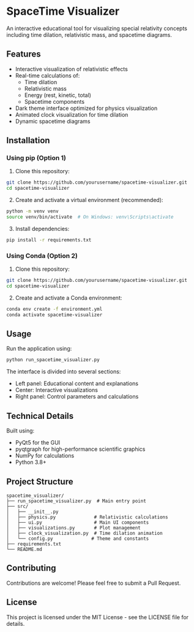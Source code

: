 # SpaceTime Visualizer

An interactive educational tool for visualizing special relativity concepts including time dilation, relativistic mass, and spacetime diagrams.

## Features

- Interactive visualization of relativistic effects
- Real-time calculations of:
  - Time dilation
  - Relativistic mass
  - Energy (rest, kinetic, total)
  - Spacetime components
- Dark theme interface optimized for physics visualization
- Animated clock visualization for time dilation
- Dynamic spacetime diagrams

## Installation

### Using pip (Option 1)

1. Clone this repository:
```bash
git clone https://github.com/yourusername/spacetime-visualizer.git
cd spacetime-visualizer
```

2. Create and activate a virtual environment (recommended):
```bash
python -m venv venv
source venv/bin/activate  # On Windows: venv\Scripts\activate
```

3. Install dependencies:
```bash
pip install -r requirements.txt
```

### Using Conda (Option 2)

1. Clone this repository:
```bash
git clone https://github.com/yourusername/spacetime-visualizer.git
cd spacetime-visualizer
```

2. Create and activate a Conda environment:
```bash
conda env create -f environment.yml
conda activate spacetime-visualizer
```

## Usage

Run the application using:
```bash
python run_spacetime_visualizer.py
```

The interface is divided into several sections:
- Left panel: Educational content and explanations
- Center: Interactive visualizations
- Right panel: Control parameters and calculations

## Technical Details

Built using:
- PyQt5 for the GUI
- pyqtgraph for high-performance scientific graphics
- NumPy for calculations
- Python 3.8+

## Project Structure

```
spacetime_visualizer/
├── run_spacetime_visualizer.py  # Main entry point
├── src/
│   ├── __init__.py
│   ├── physics.py              # Relativistic calculations
│   ├── ui.py                   # Main UI components
│   ├── visualizations.py       # Plot management
│   ├── clock_visualization.py  # Time dilation animation
│   └── config.py              # Theme and constants
├── requirements.txt
└── README.md
```

## Contributing

Contributions are welcome! Please feel free to submit a Pull Request.

## License

This project is licensed under the MIT License - see the LICENSE file for details.
